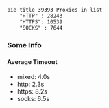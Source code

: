 
```mermaid
pie title 39393 Proxies in list
    "HTTP" : 28243
    "HTTPS": 10539
    "SOCKS" : 7644
```

### Some Info
#### Average Timeout

- mixed: 4.0s
- http: 2.3s
- https: 8.2s
- socks: 6.5s